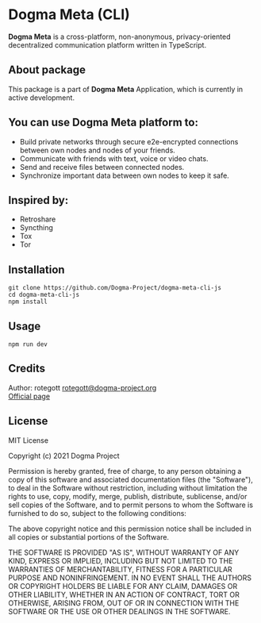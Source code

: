 # Dogma Meta (CLI)

**Dogma Meta** is a cross-platform, non-anonymous, privacy-oriented decentralized communication platform written in TypeScript.

## About package

This package is a part of **Dogma Meta** Application, which is currently in active development.

## You can use **Dogma Meta** platform to:

- Build private networks through secure e2e-encrypted connections between own nodes and nodes of your friends.
- Communicate with friends with text, voice or video chats.
- Send and receive files between connected nodes.
- Synchronize important data between own nodes to keep it safe.

## Inspired by:

- Retroshare
- Syncthing
- Tox
- Tor

## Installation

```
git clone https://github.com/Dogma-Project/dogma-meta-cli-js
cd dogma-meta-cli-js
npm install
```

## Usage

```
npm run dev
```

## Credits

Author: rotegott <rotegott@dogma-project.org>\
[Official page](https://meta.dogma-project.org/)

## License

MIT License

Copyright (c) 2021 Dogma Project

Permission is hereby granted, free of charge, to any person obtaining a copy
of this software and associated documentation files (the "Software"), to deal
in the Software without restriction, including without limitation the rights
to use, copy, modify, merge, publish, distribute, sublicense, and/or sell
copies of the Software, and to permit persons to whom the Software is
furnished to do so, subject to the following conditions:

The above copyright notice and this permission notice shall be included in all
copies or substantial portions of the Software.

THE SOFTWARE IS PROVIDED "AS IS", WITHOUT WARRANTY OF ANY KIND, EXPRESS OR
IMPLIED, INCLUDING BUT NOT LIMITED TO THE WARRANTIES OF MERCHANTABILITY,
FITNESS FOR A PARTICULAR PURPOSE AND NONINFRINGEMENT. IN NO EVENT SHALL THE
AUTHORS OR COPYRIGHT HOLDERS BE LIABLE FOR ANY CLAIM, DAMAGES OR OTHER
LIABILITY, WHETHER IN AN ACTION OF CONTRACT, TORT OR OTHERWISE, ARISING FROM,
OUT OF OR IN CONNECTION WITH THE SOFTWARE OR THE USE OR OTHER DEALINGS IN THE
SOFTWARE.
